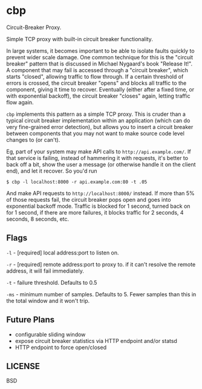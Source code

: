 # cbp

Circuit-Breaker Proxy.

Simple TCP proxy with built-in circuit breaker functionality.

In large systems, it becomes important to be able to isolate faults
quickly to prevent wider scale damage. One common technique for this
is the "circuit breaker" pattern that is discussed in Michael
Nygaard's book "Release It!". A component that may fail is accessed
through a "circuit breaker", which starts "closed", allowing traffic
to flow through. If a certain threshold of errors is crossed, the
circuit breaker "opens" and blocks all traffic to the component,
giving it time to recover. Eventually (either after a fixed time, or
with exponential backoff), the circuit breaker "closes" again, letting
traffic flow again.

`cbp` implements this pattern as a simple TCP proxy. This is cruder
than a typical circuit breaker implementation within an application
(which can do very fine-grained error detection), but allows you to
insert a circuit breaker between components that you may not want to
make source code level changes to (or can't).

Eg, part of your system may make API calls to
`http://api.example.com/`. If that service is failing, instead of
hammering it with requests, it's better to back off a bit, show the
user a message (or otherwise handle it on the client end), and let it
recover. So you'd run

    $ cbp -l localhost:8000 -r api.example.com:80 -t .05

And make API requests to `http://localhost:8000/` instead. If more
than 5% of those requests fail, the circuit breaker pops open and goes
into exponential backoff mode. Traffic is blocked for 1 second, turned
back on for 1 second, if there are more failures, it blocks traffic
for 2 seconds, 4 seconds, 8 seconds, etc.

## Flags

`-l` - [required] local address:port to listen on.

`-r` - [required] remote address:port to proxy to. if it can't resolve
the remote address, it will fail immediately.

`-t` - failure threshold. Defaults to 0.5

`-ms` - minimum number of samples. Defaults to 5. Fewer samples than
        this in the total window and it won't trip.

## Future Plans

* configurable sliding window
* expose circuit breaker statistics via HTTP endpoint and/or statsd
* HTTP endpoint to force open/closed

## LICENSE

BSD

